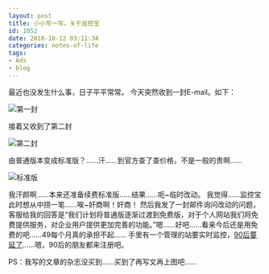 ```yaml
---
layout: post
title: 小小写一写，关于监控宝
id: 1052
date: 2010-10-12 03:11:34
categories: notes-of-life
tags:
- Ads
- blog
---
```


最近也没发生什么事，日子平平常常。<!-- more -->  今天突然收到一封E-mail。如下： 

![第一封](http://cdn.blueandhack.com/wp-content/uploads/2010/10/image_thumb.png) 

接着又收到了第二封 

![第二封](http://cdn.blueandhack.com/wp-content/uploads/2010/10/image_thumb1.png) 

由普通版本变成标准版？……汗……到官方查了查价格，不是一般的贵啊……

![标准版](http://cdn.blueandhack.com/wp-content/uploads/2010/10/image_thumb2.png)

我汗颜啊……本来还准备续费标准版……结果……呃~临时改动。 我觉得……监控宝此时想从中捞一笔……唉~奸商啊！奸商！ 然后我发了一封邮件询问改动的问题，客服给我的回答是“我们计划将普通版逐渐过渡到免费版，对于个人网站我们将免费提供服务，对企业用户提供更加完善的功能。”嗯……好吧……看来今后还是用免费的吧……49每个月真的承担不起…… 手里有一个管理的站要实时监控，[90后蔓延了](http://90manyan.cn/)……嗯，90后的朋友都来注册吧。 

PS：我写的文章的杂志没买到……买到了再写文再上图吧……